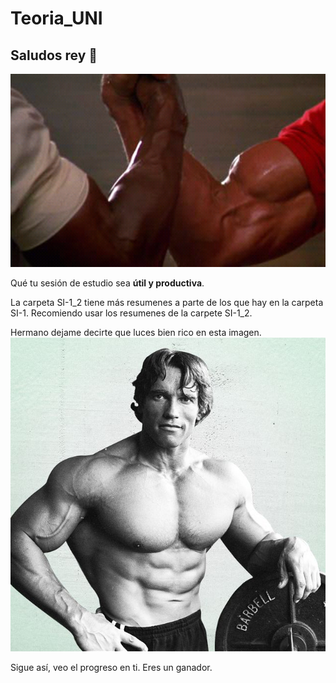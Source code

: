 # Teoria_UNI

## Saludos rey 👑
![title](random/son_of_a_bitch.png)

Qué tu sesión de estudio sea **útil y productiva**.

La carpeta SI-1_2 tiene más resumenes a parte de los que hay en la carpeta SI-1. Recomiendo usar los resumenes de la carpete SI-1_2.

Hermano dejame decirte que luces bien rico en esta imagen.
![title](random/brother.jpg)

Sigue así, veo el progreso en ti. Eres un ganador.
